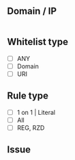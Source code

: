 ## Domain / IP

```css

```

## Whitelist type

- [ ] ANY
- [ ] Domain
- [ ] URI

## Rule type

- [ ] 1 on 1 | Literal
- [ ] All
- [ ] REG, RZD

## Issue
<!-- Add link to the issue we are solving -->
